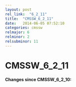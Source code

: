 ```yaml
---
layout: post
rel_link:  "6_2_11"
title:  "CMSSW_6_2_11"
date:   2014-06-05 07:52:10
categories: cmssw
relmajor: 6
relminor: 2
relsubminor: 11
---
```


# CMSSW_6_2_11
#### Changes since CMSSW_6_2_10:
